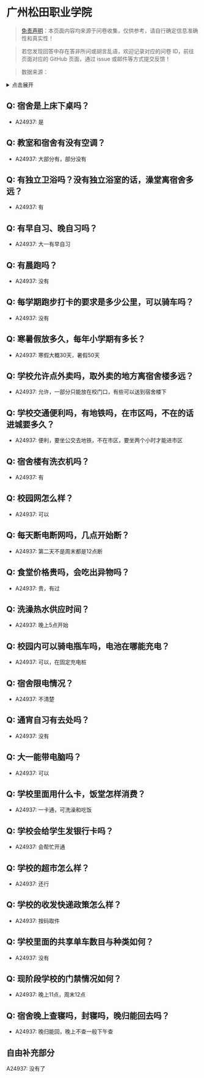 # 广州松田职业学院

> [免责声明](https://colleges.chat/#_3)：本页面内容均来源于问卷收集，仅供参考，请自行确定信息准确性和真实性！

> 若您发现回答中存在答非所问或胡言乱语，欢迎记录对应的问卷 ID，前往页面对应的 GitHub 页面，通过 issue 或邮件等方式提交反馈！

> 数据来源：

<details><summary>点击展开</summary>
<ul>
<li>A24937: 2370656911@qq.com (2024 年 06 月)</li>
</ul>
</details>

## Q: 宿舍是上床下桌吗？

- A24937: 是

## Q: 教室和宿舍有没有空调？

- A24937: 大部分有，部分没有

## Q: 有独立卫浴吗？没有独立浴室的话，澡堂离宿舍多远？

- A24937: 有

## Q: 有早自习、晚自习吗？

- A24937: 大一有早自习

## Q: 有晨跑吗？

- A24937: 没有

## Q: 每学期跑步打卡的要求是多少公里，可以骑车吗？

- A24937: 没有

## Q: 寒暑假放多久，每年小学期有多长？

- A24937: 寒假大概30天，暑假50天

## Q: 学校允许点外卖吗，取外卖的地方离宿舍楼多远？

- A24937: 允许，一部分只能放在校门口，有些可以送到宿舍楼下

## Q: 学校交通便利吗，有地铁吗，在市区吗，不在的话进城要多久？

- A24937: 便利，要坐公交去地铁，不在市区，要坐两个小时才能进市区

## Q: 宿舍楼有洗衣机吗？

- A24937: 有

## Q: 校园网怎么样？

- A24937: 可以

## Q: 每天断电断网吗，几点开始断？

- A24937: 第二天不是周末都是12点断

## Q: 食堂价格贵吗，会吃出异物吗？

- A24937: 贵，有过

## Q: 洗澡热水供应时间？

- A24937: 晚上5点开始

## Q: 校园内可以骑电瓶车吗，电池在哪能充电？

- A24937: 可以，在固定充电桩

## Q: 宿舍限电情况？

- A24937: 不清楚

## Q: 通宵自习有去处吗？

- A24937: 没有

## Q: 大一能带电脑吗？

- A24937: 可以

## Q: 学校里面用什么卡，饭堂怎样消费？

- A24937: 一卡通，可洗澡和吃饭

## Q: 学校会给学生发银行卡吗？

- A24937: 会帮忙开通

## Q: 学校的超市怎么样？

- A24937: 还行

## Q: 学校的收发快递政策怎么样？

- A24937: 按码取件

## Q: 学校里面的共享单车数目与种类如何？

- A24937: 没有

## Q: 现阶段学校的门禁情况如何？

- A24937: 晚上11点，周末12点

## Q: 宿舍晚上查寝吗，封寝吗，晚归能回去吗？

- A24937: 晚归能回，晚上不查一般下午查

## 自由补充部分

A24937: 没有了